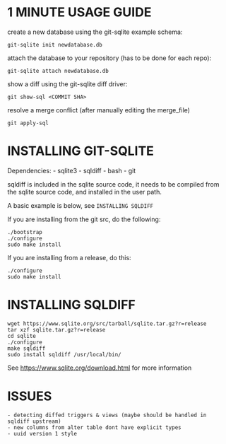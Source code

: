 1 MINUTE USAGE GUIDE
====================
create a new database using the git-sqlite example schema:
```
git-sqlite init newdatabase.db
```

attach the database to your repository (has to be done for each repo):
```
git-sqlite attach newdatabase.db
```

show a diff using the git-sqlite diff driver:
```
git show-sql <COMMIT SHA>
```

resolve a merge conflict (after manually editing the merge_file)
```
git apply-sql
```

INSTALLING GIT-SQLITE
=====================
Dependencies:
    - sqlite3
    - sqldiff
    - bash
    - git

sqldiff is included in the sqlite source code,
it needs to be compiled from the sqlite source code,
and installed in the user path.

A basic example is below, see `INSTALLING SQLDIFF`

If you are installing from the git src, do the following:
```
./bootstrap
./configure
sudo make install
```

If you are installing from a release, do this:
```
./configure
sudo make install
```

INSTALLING SQLDIFF
==================

```
wget https://www.sqlite.org/src/tarball/sqlite.tar.gz?r=release
tar xzf sqlite.tar.gz?r=release
cd sqlite
./configure
make sqldiff
sudo install sqldiff /usr/local/bin/
```

See https://www.sqlite.org/download.html for more information

ISSUES
======
    - detecting diffed triggers & views (maybe should be handled in sqldiff upstream)
    - new columns from alter table dont have explicit types
    - uuid version 1 style

